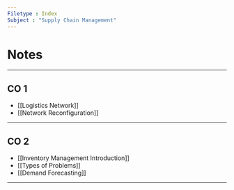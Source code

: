 ```yaml
---
Filetype : Index
Subject : "Supply Chain Management"
---
```


# Notes

___
## CO 1 
- [[Logistics Network]]
- [[Network Reconfiguration]]
___
## CO 2
- [[Inventory Management Introduction]]
- [[Types of Problems]]
- [[Demand Forecasting]]
___